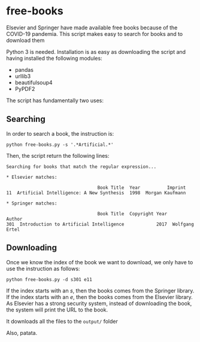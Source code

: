 # free-books
Elsevier and Springer have made available free books because of the COVID-19 pandemia. This script makes easy to search for books and to download them

Python 3 is needed. Installation is as easy as downloading the script and having installed the following modules:

* pandas
* urllib3
* beautifulsoup4
* PyPDF2

The script has fundamentally two uses:

## Searching

In order to search a book, the instruction is:

```shell
python free-books.py -s '.*Artificial.*'
```

Then, the script return the following lines:

```shell
Searching for books that match the regular expression...

* Elsevier matches:

                                  Book Title  Year          Imprint
11  Artificial Intelligence: A New Synthesis  1998  Morgan Kaufmann

* Springer matches:

                                  Book Title  Copyright Year          Author
301  Introduction to Artificial Intelligence            2017  Wolfgang Ertel
```

## Downloading

Once we know the index of the book we want to download, we only have to use the instruction as follows:

```shell
python free-books.py -d s301 e11
```

If the index starts with an *s*, then the books comes from the Springer library.
If the index starts with an *e*, then the books comes from the Elsevier library.
As Elsevier has a strong security system, instead of downloading the book, the system will print the URL to the book.

It downloads all the files to the `output/` folder

Also, patata.